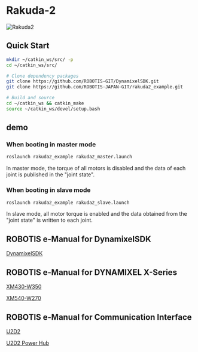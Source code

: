 # Rakuda-2
![Rakuda2](https://user-images.githubusercontent.com/41886736/118063868-dd2bb580-b3d4-11eb-804c-80fe71bc2e1a.png)

## Quick Start
```bash
mkdir ~/catkin_ws/src/ -p
cd ~/catkin_ws/src/

# Clone dependency packages
git clone https://github.com/ROBOTIS-GIT/DynamixelSDK.git
git clone https://github.com/ROBOTIS-JAPAN-GIT/rakuda2_example.git

# Build and source
cd ~/catkin_ws && catkin_make
source ~/catkin_ws/devel/setup.bash
```

## demo
### When booting in master mode
```bash
roslaunch rakuda2_example rakuda2_master.launch
```
In master mode, the torque of all motors is disabled and the data of each joint is published in the "joint state".

### When booting in slave mode
```bash
roslaunch rakuda2_example rakuda2_slave.launch
```
In slave mode, all motor torque is enabled and the data obtained from the "joint state" is written to each joint.

## ROBOTIS e-Manual for DynamixelSDK
[DynamixelSDK](https://emanual.robotis.com/docs/en/software/dynamixel/dynamixel_sdk/overview/)

## ROBOTIS e-Manual for DYNAMIXEL X-Series
[XM430-W350](https://emanual.robotis.com/docs/en/dxl/x/xm430-w350/)

[XM540-W270](https://emanual.robotis.com/docs/en/dxl/x/xm540-w270/)

## ROBOTIS e-Manual for Communication Interface
[U2D2](https://emanual.robotis.com/docs/en/parts/interface/u2d2/)

[U2D2 Power Hub](https://emanual.robotis.com/docs/en/parts/interface/u2d2_power_hub/)
